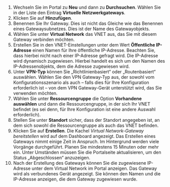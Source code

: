 1. Wechseln Sie im Portal zu **Neu** und dann zu **Durchsuchen**. Wählen Sie in der Liste den Eintrag **Virtuelle Netzwerkgateways**.
2. Klicken Sie auf **Hinzufügen**.
3. Benennen Sie Ihr Gateway. Dies ist nicht das Gleiche wie das Benennen eines Gatewaysubnetzes. Dies ist der Name des Gatewayobjekts. 
4. Wählen Sie unter **Virtual Network** das VNET aus, das Sie mit diesem Gateway verbinden möchten.
5. Erstellen Sie in den VNET-Einstellungen unter dem Wert **Öffentliche IP-Adresse** einen Namen für Ihre öffentliche IP-Adresse. Beachten Sie, dass hierbei nicht nach einer IP-Adresse gefragt wird. Die IP-Adresse wird dynamisch zugewiesen. Hierbei handelt es sich um den Namen des IP-Adressenobjekts, dem die Adresse zugewiesen wird. 
6. Unter **VPN-Typ** können Sie „Richtlinienbasiert“ oder „Routenbasiert“ auswählen. Wählen Sie den VPN Gateway-Typ aus, der sowohl vom Konfigurationsszenario als auch – falls dies für Ihre Konfiguration erforderlich ist – von dem VPN Gateway-Gerät unterstützt wird, das Sie verwenden möchten.
7. Wählen Sie unter **Ressourcengruppe** die Option **Vorhandene auswählen** und dann die Ressourcengruppe, in der sich Ihr VNET befindet (es sei denn, für Ihre Konfiguration ist eine andere Auswahl erforderlich).
8. Stellen Sie unter **Standort** sicher, dass der Standort angegeben ist, an dem sich sowohl die Ressourcengruppe als auch das VNET befinden.
9. Klicken Sie auf **Erstellen**. Die Kachel *Virtual Network-Gateway bereitstellen* wird auf dem Dashboard angezeigt. Das Erstellen eines Gateways nimmt einige Zeit in Anspruch. Im Hintergrund werden viele Vorgänge durchgeführt. Planen Sie mindestens 15 Minuten oder mehr ein. Unter Umständen müssen Sie die Portalseite aktualisieren, um den Status „Abgeschlossen“ anzuzeigen.
10. Nach der Erstellung des Gateways können Sie die zugewiesene IP-Adresse unter dem Virtual Network im Portal anzeigen. Das Gateway wird als verbundenes Gerät angezeigt. Sie können den Namen und die IP-Adresse anzeigen, die dem Gateway zugewiesen wurde.

<!---HONumber=AcomDC_0114_2016-->